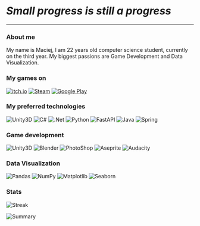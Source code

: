 # *Small progress is still a progress*
***

### About me
My name is Maciej, I am 22 years old computer science student, currently on the third year.
My biggest passions are Game Development and Data Visualization.

### My games on
<a href="https://reallpepe.itch.io/">![itch.io](https://img.shields.io/badge/Itch.io-FA5C5C?style=for-the-badge&logo=itchdotio&logoColor=white)</a>
<a href="https://store.steampowered.com/app/2508740/Defendron">![Steam](https://img.shields.io/badge/Steam-000000?style=for-the-badge&logo=steam&logoColor=white)</a>
<a href="https://play.google.com/store/apps/developer?id=Maciej+G%C3%B3ralczyk">![Google Play](https://img.shields.io/badge/Google_Play-414141?style=for-the-badge&logo=google-play&logoColor=white)</a>

### My preferred technologies
![Unity3D](https://img.shields.io/badge/Unity-100000?style=for-the-badge&logo=unity&logoColor=white)
![C#](https://img.shields.io/badge/C%23-239120?style=for-the-badge&logo=c-sharp&logoColor=white)
![.Net](https://img.shields.io/badge/.NET-5C2D91?style=for-the-badge&logo=.net&logoColor=white)
![Python](https://img.shields.io/badge/Python-FFD43B?style=for-the-badge&logo=python&logoColor=blue)
![FastAPI](https://img.shields.io/badge/FastAPI-005571?style=for-the-badge&logo=fastapi)
![Java](https://img.shields.io/badge/java-%23ED8B00.svg?style=for-the-badge&logo=openjdk&logoColor=white)
![Spring](https://img.shields.io/badge/spring-%236DB33F.svg?style=for-the-badge&logo=spring&logoColor=white)

### Game development
![Unity3D](https://img.shields.io/badge/Unity-100000?style=for-the-badge&logo=unity&logoColor=white)
![Blender](https://img.shields.io/badge/blender-%23F5792A.svg?style=for-the-badge&logo=blender&logoColor=white)
![PhotoShop](https://img.shields.io/badge/Adobe%20Photoshop-31A8FF?style=for-the-badge&logo=Adobe%20Photoshop&logoColor=black)
![Aseprite](https://img.shields.io/badge/Aseprite-FFFFFF?style=for-the-badge&logo=Aseprite&logoColor=#7D929E)
![Audacity](https://img.shields.io/badge/Audacity-0000CC?style=for-the-badge&logo=audacity&logoColor=white)

### Data Visualization
![Pandas](https://img.shields.io/badge/pandas-%23150458.svg?style=for-the-badge&logo=pandas&logoColor=white)
![NumPy](https://img.shields.io/badge/numpy-%23013243.svg?style=for-the-badge&logo=numpy&logoColor=white)
![Matplotlib](https://img.shields.io/badge/Matplotlib-%23ffffff.svg?style=for-the-badge&logo=Matplotlib&logoColor=black)
![Seaborn](https://img.shields.io/badge/Seaborn-%23349aab.svg?style=for-the-badge)

### Stats
![Streak](https://github-readme-streak-stats.herokuapp.com/?user=goralczm&theme=tokyonight)

![Summary](https://github-profile-summary-cards.vercel.app/api/cards/profile-details?username=goralczm&theme=tokyonight)
